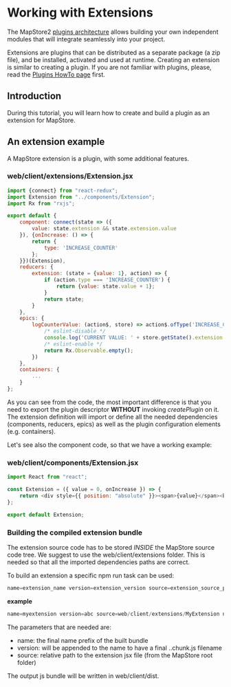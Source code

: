 # Working with Extensions
The MapStore2 [plugins architecture](../plugins-architecture) allows building your own independent modules that will integrate seamlessly into your project.

Extensions are plugins that can be distributed as a separate package (a zip file), and be installed, activated and used at runtime.
Creating an extension is similar to creating a plugin. If you are not familiar with plugins, please, read the [Plugins HowTo page](../plugins-howto) first.

## Introduction
During this tutorial, you will learn how to create and build a plugin as an extension for MapStore.

## An extension example

A MapStore extension is a plugin, with some additional features.

### web/client/extensions/Extension.jsx
```javascript
import {connect} from "react-redux";
import Extension from "../components/Extension";
import Rx from "rxjs";

export default {
    component: connect(state => ({
        value: state.extension && state.extension.value
    }), {onIncrease: () => {
        return {
            type: 'INCREASE_COUNTER'
        };
    }})(Extension),
    reducers: {
        extension: (state = {value: 1}, action) => {
            if (action.type === 'INCREASE_COUNTER') {
                return {value: state.value + 1};
            }
            return state;
        }
    },
    epics: {
        logCounterValue: (action$, store) => action$.ofType('INCREASE_COUNTER').switchMap(() => {
            /* eslint-disable */
            console.log('CURRENT VALUE: ' + store.getState().extension.value);
            /* eslint-enable */
            return Rx.Observable.empty();
        })
    },
    containers: {
        ...
    }
};
```
As you can see from the code, the most important difference is that you need to export the plugin descriptor **WITHOUT** invoking *createPlugin* on it.
The extension definition will import or define all the needed dependencies (components, reducers, epics) as well as the plugin configuration elements
(e.g. containers).

Let's see also the component code, so that we have a working example:

### web/client/components/Extension.jsx
```javascript
import React from "react";

const Extension = ({ value = 0, onIncrease }) => {
    return <div style={{ position: "absolute" }}><span>{value}</span><button onClick={onIncrease}>+</button></div>;
};

export default Extension;
```

### Building the compiled extension bundle
The extension source code has to be stored *INSIDE* the MapStore source code tree. We suggest to use the web/client/extensions folder.
This is needed so that all the imported dependencies paths are correct.

To build an extension a specific npm run task can be used:

```javascript
name=extension_name version=extension_version source=extension_source_path npm run build-extension
```

**example**
```javascript
name=myextension version=abc source=web/client/extensions/MyExtension npm run build-extension
```

The parameters that are needed are:
 - name: the final name prefix of the built bundle
 - version: will be appended to the name to have a final <name>.<version>.chunk.js filename
 - source: relative path to the extension jsx file (from the MapStore root folder)

The output js bundle will be written in web/client/dist.
